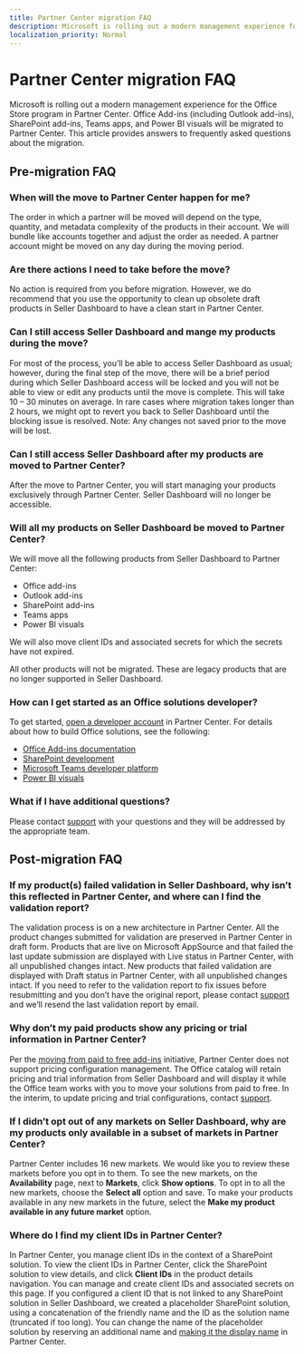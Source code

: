 ```yaml
---
title: Partner Center migration FAQ
description: Microsoft is rolling out a modern management experience for the Office Store program in Partner Center. This article provides answers to frequently asked questions about the migration.
localization_priority: Normal
---
```


# Partner Center migration FAQ

Microsoft is rolling out a modern management experience for the Office Store program in Partner Center. Office Add-ins (including Outlook add-ins), SharePoint add-ins, Teams apps, and Power BI visuals will be migrated to Partner Center. This article provides answers to frequently asked questions about the migration.

## Pre-migration FAQ

### When will the move to Partner Center happen for me?
The order in which a partner will be moved will depend on the type, quantity, and metadata complexity of the products in their account. We will bundle like accounts together and adjust the order as needed. A partner account might be moved on any day during the moving period.

### Are there actions I need to take before the move?
No action is required from you before migration. However, we do recommend that you use the opportunity to clean up obsolete draft products in Seller Dashboard to have a clean start in Partner Center.

### Can I still access Seller Dashboard and mange my products during the move?
For most of the process, you’ll be able to access Seller Dashboard as usual; however, during the final step of the move, there will be a brief period during which Seller Dashboard access will be locked and you will not be able to view or edit any products until the move is complete. This will take 10 – 30 minutes on average. In rare cases where migration takes longer than 2 hours, we might opt to revert you back to Seller Dashboard until the blocking issue is resolved. Note: Any changes not saved prior to the move will be lost.

### Can I still access Seller Dashboard after my products are moved to Partner Center?
After the move to Partner Center, you will start managing your products exclusively through Partner Center. Seller Dashboard will no longer be accessible.

### Will all my products on Seller Dashboard be moved to Partner Center?
We will move all the following products from Seller Dashboard to Partner Center:

- Office add-ins
- Outlook add-ins
- SharePoint add-ins
- Teams apps
- Power BI visuals

We will also move client IDs and associated secrets for which the secrets have not expired.

All other products will not be migrated. These are legacy products that are no longer supported in Seller Dashboard.

### How can I get started as an Office solutions developer?

To get started, [open a developer account](open-a-developer-account.md) in Partner Center. For details about how to build Office solutions, see the following:

- [Office Add-ins documentation](https://docs.microsoft.com/office/dev/add-ins/)
- [SharePoint development](https://docs.microsoft.com/sharepoint/dev/)
- [Microsoft Teams developer platform](https://docs.microsoft.com/microsoftteams/platform/)
- [Power BI visuals](https://docs.microsoft.com/power-bi/developer/power-bi-custom-visuals)

### What if I have additional questions?
Please contact [support](https://support.microsoft.com/supportforbusiness/productselection?sapId=48c74321-b2fa-010b-d0c2-1f8afea90a52) with your questions and they will be addressed by the appropriate team.

## Post-migration FAQ

### If my product(s) failed validation in Seller Dashboard, why isn’t this reflected in Partner Center, and where can I find the validation report?

The validation process is on a new architecture in Partner Center. All the product changes submitted for validation are preserved in Partner Center in draft form. Products that are live on Microsoft AppSource and that failed the last update submission are displayed with Live status in Partner Center, with all unpublished changes intact.  New products that failed validation are displayed with Draft status in Partner Center, with all unpublished changes intact. If you need to refer to the validation report to fix issues before resubmitting and you don’t have the original report, please contact [support](https://support.microsoft.com/supportforbusiness/productselection?sapId=48c74321-b2fa-010b-d0c2-1f8afea90a52) and we’ll resend the last validation report by email.  

### Why don’t my paid products show any pricing or trial information in Partner Center?

Per the [moving from paid to free add-ins](moving-from-paid-to-free-addins.md) initiative, Partner Center does not support pricing configuration management.  The Office catalog will retain pricing and trial information from Seller Dashboard and will display it while the Office team works with you to move your solutions from paid to free. In the interim, to update pricing and trial configurations, contact [support](https://support.microsoft.com/supportforbusiness/productselection?sapId=48c74321-b2fa-010b-d0c2-1f8afea90a52). 

### If I didn’t opt out of any markets on Seller Dashboard, why are my products only available in a subset of markets in Partner Center?

Partner Center includes 16 new markets. We would like you to review these markets before you opt in to them. To see the new markets, on the **Availability** page, next to **Markets**, click **Show options**. To opt in to all the new markets, choose the **Select all** option and save. To make your products available in any new markets in the future, select the **Make my product available in any future market** option. 

### Where do I find my client IDs in Partner Center?

In Partner Center, you manage client IDs in the context of a SharePoint solution. To view the client IDs in Partner Center, click the SharePoint solution to view details, and click **Client IDs** in the product details navigation. You can manage and create client IDs and associated secrets on this page. If you configured a client ID that is not linked to any SharePoint solution in Seller Dashboard, we created a placeholder SharePoint solution, using a concatenation of the friendly name and the ID as the solution name (truncated if too long). You can change the name of the placeholder solution by reserving an additional name and [making it the display name](reserve-solution-name.md#choose-product-display-name) in Partner Center. 

